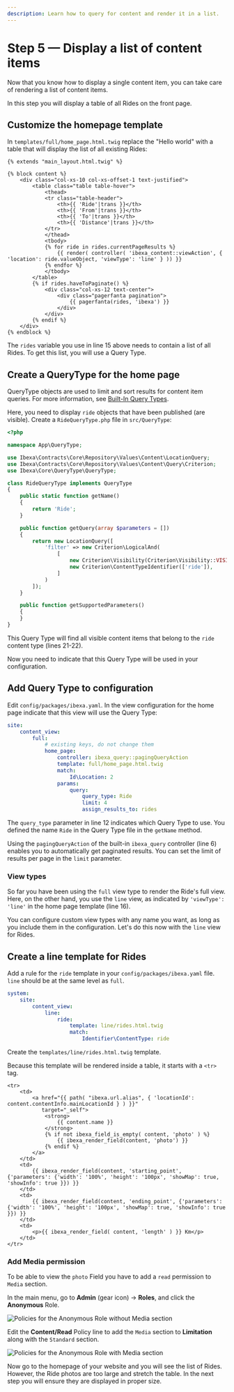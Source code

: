 ```yaml
---
description: Learn how to query for content and render it in a list.
---
```


# Step 5 — Display a list of content items

Now that you know how to display a single content item, you can take care of rendering a list of content items.

In this step you will display a table of all Rides on the front page.

## Customize the homepage template

In `templates/full/home_page.html.twig` replace the "Hello world" with a table that will display the list of all existing Rides:

``` html+twig hl_lines="15 16"
{% extends "main_layout.html.twig" %}

{% block content %}
    <div class="col-xs-10 col-xs-offset-1 text-justified">
        <table class="table table-hover">
            <thead>
            <tr class="table-header">
                <th>{{ 'Ride'|trans }}</th>
                <th>{{ 'From'|trans }}</th>
                <th>{{ 'To'|trans }}</th>
                <th>{{ 'Distance'|trans }}</th>
            </tr>
            </thead>
            <tbody>
            {% for ride in rides.currentPageResults %}
                {{ render( controller( 'ibexa_content::viewAction', { 'location': ride.valueObject, 'viewType': 'line' } )) }}
            {% endfor %}
            </tbody>
        </table>
        {% if rides.haveToPaginate() %}
            <div class="col-xs-12 text-center">
                <div class="pagerfanta pagination">
                    {{ pagerfanta(rides, 'ibexa') }}
                </div>
            </div>
        {% endif %}
    </div>
{% endblock %}
```

The `rides` variable you use in line 15 above needs to contain a list of all Rides.
To get this list, you will use a Query Type.

## Create a QueryType for the home page

QueryType objects are used to limit and sort results for content item queries.
For more information, see [Built-In Query Types](built-in_query_types.md).

Here, you need to display `ride` objects that have been published (are visible).
Create a `RideQueryType.php` file in `src/QueryType`:

``` php hl_lines="21 22"
<?php

namespace App\QueryType;

use Ibexa\Contracts\Core\Repository\Values\Content\LocationQuery;
use Ibexa\Contracts\Core\Repository\Values\Content\Query\Criterion;
use Ibexa\Core\QueryType\QueryType;

class RideQueryType implements QueryType
{
    public static function getName()
    {
        return 'Ride';
    }

    public function getQuery(array $parameters = [])
    {
        return new LocationQuery([
            'filter' => new Criterion\LogicalAnd(
                [
                    new Criterion\Visibility(Criterion\Visibility::VISIBLE),
                    new Criterion\ContentTypeIdentifier(['ride']),
                ]
            )
        ]);
    }

    public function getSupportedParameters()
    {
    }
}
```

This Query Type will find all visible content items that belong to the `ride` content type (lines 21-22).

Now you need to indicate that this Query Type will be used in your configuration.

## Add Query Type to configuration

Edit `config/packages/ibexa.yaml`.
In the view configuration for the home page indicate that this view will use the Query Type:

``` yaml hl_lines="6 10 11 12 13 14 15"
site:
    content_view:
        full:
            # existing keys, do not change them
            home_page:
                controller: ibexa_query::pagingQueryAction
                template: full/home_page.html.twig
                match:
                    Id\Location: 2
                params:
                    query:
                        query_type: Ride
                        limit: 4
                        assign_results_to: rides
```

The `query_type` parameter in line 12 indicates which Query Type to use.
You defined the name `Ride` in the Query Type file in the `getName` method.

Using the `pagingQueryAction` of the built-in `ibexa_query` controller (line 6)
enables you to automatically get paginated results.
You can set the limit of results per page in the `limit` parameter.

### View types

So far you have been using the `full` view type to render the Ride's full view.
Here, on the other hand, you use the `line` view, as indicated by `'viewType': 'line'` in the home page template (line 16).

You can configure custom view types with any name you want, as long as you include them in the configuration.
Let's do this now with the `line` view for Rides.

## Create a line template for Rides

Add a rule for the `ride` template in your `config/packages/ibexa.yaml` file.
`line` should be at the same level as `full`.

``` yaml
system:
    site:
        content_view:
            line:
                ride:
                    template: line/rides.html.twig
                    match:
                        Identifier\ContentType: ride
```

Create the `templates/line/rides.html.twig` template.

Because this template will be rendered inside a table, it starts with a `<tr>` tag.

``` html+twig
<tr>
    <td>
        <a href="{{ path( "ibexa.url.alias", { 'locationId': content.contentInfo.mainLocationId } ) }}"
           target="_self">
            <strong>
                {{ content.name }}
            </strong>
            {% if not ibexa_field_is_empty( content, 'photo' ) %}
                {{ ibexa_render_field(content, 'photo') }}
            {% endif %}
        </a>
    </td>
    <td>
        {{ ibexa_render_field(content, 'starting_point', {'parameters': {'width': '100%', 'height': '100px', 'showMap': true, 'showInfo': true }}) }}
    </td>
    <td>
        {{ ibexa_render_field(content, 'ending_point', {'parameters': {'width': '100%', 'height': '100px', 'showMap': true, 'showInfo': true }}) }}
    </td>
    <td>
        <p>{{ ibexa_render_field( content, 'length' ) }} Km</p>
    </td>
</tr>
```
### Add Media permission

To be able to view the `photo` Field you have to add a `read` permission to `Media` section.

In the main menu, go to **Admin** (gear icon) -> **Roles**, and click the **Anonymous** Role.

![Policies for the Anonymous Role without Media section](step5_admin_anonymous_policies_without_media_section.png)

Edit the **Content/Read** Policy line to add the `Media` section to **Limitation** along with the `Standard` section.

![Policies for the Anonymous Role with Media section](step5_admin_anonymous_policies_with_media_section.png)

Now go to the homepage of your website and you will see the list of Rides.
However, the Ride photos are too large and stretch the table.
In the next step you will ensure they are displayed in proper size.
